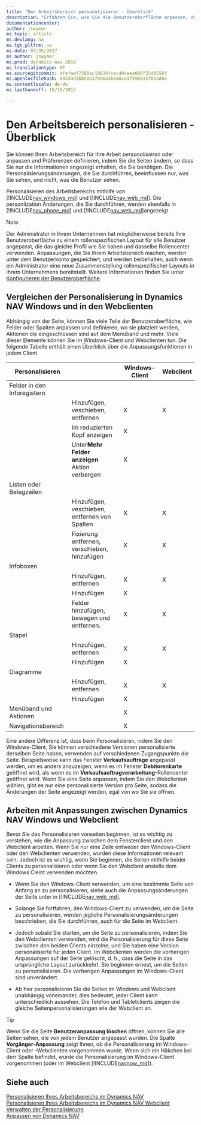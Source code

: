 ```yaml
---
title: "Den Arbeitsbereich personalisieren - Überblick"
description: "Erfahren Sie, wie Sie die Benutzeroberfläche anpassen, damit diese Ihren Bedürfnissen entspricht."
documentationcenter: 
author: jswymer
ms.topic: article
ms.devlang: na
ms.tgt_pltfrm: na
ms.date: 07/26/2017
ms.author: jswymer
ms.prod: dynamics-nav-2018
ms.translationtype: HT
ms.sourcegitcommit: 4fefaef7380ac10836fcac404eea006f55d8556f
ms.openlocfilehash: 04334d3bb50b37b9643b848ca4f59b015f03ad04
ms.contentlocale: de-de
ms.lasthandoff: 10/16/2017

---
```

# <a name="personalizing-your-workspace---overview"></a>Den Arbeitsbereich personalisieren - Überblick
Sie können Ihren Arbeitsbereich für Ihre Arbeit *personalisieren* oder anpassen und Präferenzen definieren, indem Sie die Seiten ändern, so dass Sie nur die Informationen angezeigt erhalten, die Sie benötigen. Die Personalisierungsänderungen, die Sie durchführen, beeinflussen nur, was Sie sehen, und nicht, was die Benutzer sehen.

Personalisieren des Arbeitsbereichs mithilfe von [!INCLUDE[nav_windows_md](includes/nav_windows_md.md)] und [!INCLUDE[nav_web_md](includes/nav_web_md.md)]. Die personlization Änderungen, die Sie durchführen, werden ebenfalls in [!INCLUDE[nav_phone_md](includes/nav_phone_md.md)] und [!INCLUDE[nav_web_md](includes/nav_phone_md.md)]angezeigt .
  
> [!NOTE]  
> Der Administrator in Ihrem Unternehmen hat möglicherweise bereits Ihre Benutzeroberfläche zu einem rollenspezifischen Layout für alle Benutzer angepasst, die das gleiche Profil wie Sie haben und dasselbe Rollencenter verwenden. Anpassungen, die Sie Ihrem Arbeitsbereich machen, werden unter dem Benutzerkonto gespeichert, und  werden beibehalten, auch wenn ein Administrator eine neue Zusammenstellung rollenspezifischer Layouts in Ihrem Unternehmens bereitstellt. Weitere Informationen finden Sie unter [Konfigurieren der Benutzeroberfläche](admin-configure-user-interface.md).

## <a name="comparing-personalization-in-the-dynamics-nav-windows-and-web-clients"></a>Vergleichen der Personalisierung in Dynamics NAV Windows und in den Webclienten
Abhängig von der Seite, können Sie viele Teile der Benutzeroberfläche, wie Felder oder Spalten anpassen und definieren, wo sie platziert werden, Aktionen die eingeschlossen sind auf dem Menüband und mehr. Viele dieser Elemente können Sie im Windows-Client und Webclienten tun. Die folgende Tabelle enthält einen Überblick über die Anpassungsfunktionen in jedem Client.

|  Personalisieren  ||  Windows-Client  |  Webclient  |
|---------------|-|------------------|--------------|
|Felder in den Inforegistern||||
||Hinzufügen, veschieben, entfernen |X|X|
||Im reduzierten Kopf anzeigen|X||
||Unter**Mehr Felder anzeigen** Aktion verbergen|X||
|Listen oder Belegzeilen ||||
||Hinzufügen, veschieben, entfernen von Spalten  |X|X|
||Fixierung entfernen, verschieben, hinzufügen  |X|X|
|Infoboxen|||
||Hinzufügen, entfernen|X|X|
||Hinzufügen|X||
||Felder hinzufügen, bewegen und entfernen.|X|X|
|Stapel||||
||Hinzufügen, entfernen|X|X|
||Hinzufügen |X||
|Diagramme||||
||Hinzufügen, entfernen|X|X|
||Hinzufügen|X| |
|Menüband und Aktionen||X||
|Navigationsbereich||X||

Eine andere Differenz ist, dass beim Personalisieren, indem Sie den Windows-Client, Sie können verschiedene Versionen personalisierte derselben Seite haben, verwenden auf verschiedenen Zugangspunkte die Seite. Beispielsweise kann das Fenster **Verkaufsaufträge** angepasst werden, um es anders anzuzeigen, wenn es im Fenster **Debitorenkarte** geöffnet wird, als wenn es im **Verkaufsauftragverarbeitung**-Rollencenter geöffnet wird. Wenn Sie eine Seite anpassen, indem Sie den Webclienten wählen, gibt es nur eine personalisierte Version pro Seite, sodass die Änderungen der Seite angezeigt werden, egal von wo Sie sie öffnen.

##  <a name="PersonalizationWinWeb"></a>Arbeiten mit Anpassungen zwischen Dynamics NAV Windows und Webclient
Bevor Sie das Personalisieren vonseiten beginnen, ist es wichtig zu verstehen, wie die Anpassung zwischen dem Fensterclient und den Webclient arbeiten. Wenn Sie nur eine Zeile entweder den Windows-Client oder den Webclienten verwenden, wurden diese Informationen relevant sein. Jedoch ist es wichtig, wenn Sie beginnen, die Seiten mithilfe beider Clients zu personalisieren oder wenn Sie den Webclient anstelle dem Windows Cleint verwenden möchten.  

-   Wenn Sie den Windows-Client verwenden, um eine bestimmte Seite von Anfang an zu personalisieren, siehe auch die Anpassungsänderungen der Seite unter in [!INCLUDE[nav_web_md](includes/nav_web_md.md)].

-   Solange Sie fortfahren, den Windows-Client zu verwenden, um die Seite zu personalisieren, werden jegliche Personalisierungsänderungen beschrieben, die Sie durchführen, auch für die Seite im Webclient.

-   Jedoch sobald Sie starten, um die Seite zu personalisieren, indem Sie den Webclienten verwenden, wird die Personalisierung für diese Seite zwischen den beiden Clients einzelne, und Sie haben eine Version personalisierte für jeden Client. Im Webclienten werden die vorherigen Anpassungen auf der Seite gelöscht, d. h., dass die Seite in das ursprüngliche Layout zurückkehrt. Sie beginnen erneut, um die Seiten zu personalisieren. Die vorherigen Anpassungen im Windows-Client sind unverändert.

- Ab hier personalisieren Sie die Seiten im Windows und Webclient unabhängig voneinander,  dies bedeutet, jeder Client kann unterschiedlich aussehen. Die Telefon und Tabletclients zeigen die gleiche Seitenpersonalisierungen wie der Webclient an.  

> [!Tip]  
>Wenn Sie die Seite **Benutzeranpassung löschen** öffnen, können Sie alle Seiten sehen, die von jedem Benutzer angepasst wurden. Die Spalte **Vorgänger-Anpassung** zeigt Ihnen, ob die Personalisierung im Windows-Client oder -Webclienten vorgenommen wurde. Wenn sich ein Häkchen bei derr Spalte befindet, wurde die Personalisierung im Windows-Client vorgenommen (oder im Webclient [!INCLUDE[navnow_md](includes/navnow_md.md)]).

## <a name="see-also"></a>Siehe auch
[Personalisieren Ihres Arbeitsbereichs im Dynamics NAV](ui-personalization-windows-client.md)  
[Personalisieren Ihres Arbeitsbereichs im Dynamics NAV Webclient](ui-personalization-user.md)  
[Verwalten der Personalisierung](ui-personalization-manage.md)  
[Anpassen von Dynamics NAV](ui-customizing-overview.md)  

